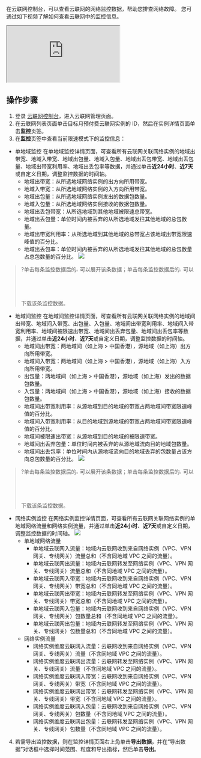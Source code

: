 在云联网控制台，可以查看云联网的网络监控数据，帮助您排查网络故障。
您可通过如下视频了解如何查看云联网中的监控信息。
<div class="doc-video-mod"><iframe src="https://cloud.tencent.com/edu/learning/quick-play/2685-52055?source=gw.doc.media&withPoster=1&notip=1"></iframe></div>

## 操作步骤
1. 登录 [云联网控制台](https://console.cloud.tencent.com/vpc/ccn)，进入云联网管理页面。
2. 在云联网列表页面单击目标月预付费云联网实例的 ID，然后在实例详情页面单击**监控**页签。
3. 在**监控**页签中查看当前限速模式下的监控信息：
  - 单地域监控
在单地域监控详情页面，可查看所有云联网关联网络实例的地域出带宽、地域入带宽、地域出包量、地域入包量、地域出丢包带宽、地域出丢包量、地域出带宽利用率、地域出丢包率等数据，并通过单击**近24小时**、**近7天**或自定义日期，调整监控数据的时间轴。
    - 地域出带宽：从所选地域网络实例的出方向所用带宽。
    - 地域入带宽：从所选地域网络实例的入方向所用带宽。
    - 地域出包量：从所选地域网络实例发出的数据包数量。
    - 地域入包量：从所选地域网络实例接收的数据包数量。
    - 地域出丢包带宽：从所选地域到其他地域被限速总带宽。
    - 地域出丢包量：单位时间内被丢弃的从所选地域发往其他地域的总包数量。
    - 地域出带宽利用率：从所选地域到其他地域的总带宽占该地域出带宽限速峰值的百分比。
    - 地域出丢包率：单位时间内被丢弃的从所选地域发往其他地域的总包数量占总包数量的百分比。
![](https://qcloudimg.tencent-cloud.cn/raw/e74c218ebdd624430f0934286e45ec5c.png)
>?单击每条监控数据后的<img src="https://main.qcloudimg.com/raw/58861f008a814f64adb91130767f684d.png" width="2%">可以展开该条数据；单击每条监控数据后的<img src="https://main.qcloudimg.com/raw/592e164589b53ed1205fbc9e5844e487.png" width="2%">可以下载该条监控数据。
>
  - 地域间监控
在地域间监控详情页面，可查看所有云联网关联网络实例的地域间出带宽、地域间入带宽、出包量、入包量、地域间出带宽利用率、地域间入带宽利用率、地域间被限速出带宽、地域间出丢弃包量、地域间出丢包率等数据，并通过单击**近24小时**、**近7天**或自定义日期，调整监控数据的时间轴。
    - 地域间出带宽：两地域间（如上海 > 中国香港），源地域（如上海）出方向所用带宽。
    - 地域间入带宽：两地域间（如上海 > 中国香港），源地域（如上海）入方向所用带宽。
    - 出包量：两地域间（如上海 > 中国香港），源地域（如上海）发出的数据包数量。
    - 入包量：两地域间（如上海 > 中国香港），源地域（如上海）接收的数据包数量。
    - 地域间出带宽利用率：从源地域到目的地域的带宽占两地域间带宽限速峰值的百分比。
    - 地域间入带宽利用率：从目的地域到源地域的带宽占两地域间带宽限速峰值的百分比。
    - 地域间被限速出带宽：从源地域到目的地域的被限速带宽。
    - 地域间出丢弃包量：单位时间内被丢弃的从源地域流向目的地域包数量。
    - 地域间出丢包率：单位时间内从源地域流向目的地域丢弃的包数量占该方向总包数量的百分比。
![](https://qcloudimg.tencent-cloud.cn/raw/19e9a9f52e680448bc79fc3c77276a9f.png)
>?单击每条监控数据后的<img src="https://main.qcloudimg.com/raw/58861f008a814f64adb91130767f684d.png" width="2%">可以展开该条数据；单击每条监控数据后的<img src="https://main.qcloudimg.com/raw/592e164589b53ed1205fbc9e5844e487.png" width="2%">可以下载该条监控数据。
>
  - 网络实例监控
在网络实例监控详情页面，可查看所有云联网关联网络实例的单地域网络流量和网络实例流量，并通过单击**近24小时**、**近7天**或自定义日期，调整监控数据的时间轴。
![](https://qcloudimg.tencent-cloud.cn/raw/c158ed48e92ad1576fa1a12435798c91.png)
    - 单地域网络流量
      - 单地域云联网入流量：地域内云联网收到来自网络实例（VPC、VPN 网关、专线网关）流量总和（不含同地域 VPC 之间的流量）。
      - 单地域云联网出流量：地域内云联网转发至网络实例（VPC、VPN 网关、专线网关）流量总和（不含同地域 VPC 之间的流量）。
      - 单地域云联网入带宽：地域内云联网收到来自网络实例（VPC、VPN 网关、专线网关）带宽总和（不含同地域 VPC 之间的流量）。
      - 单地域云联网出带宽：地域内云联网转发至网络实例（VPC、VPN 网关、专线网关）带宽总和（不含同地域 VPC 之间的流量）。
      - 单地域云联网入包量：地域内云联网收到来自网络实例（VPC、VPN 网关、专线网关）包数量总和（不含同地域 VPC 之间的流量）。
      - 单地域云联网出包量：地域内云联网转发至网络实例（VPC、VPN 网关、专线网关）包数量总和（不含同地域 VPC 之间的流量）。
    - 网络实例流量
      - 网络实例维度云联网入流量：云联网收到来自网络实例（VPC、VPN 网关、专线网关）流量（不含同地域 VPC 之间的流量）。
      - 网络实例维度云联网出流量：云联网转发至网络实例（VPC、VPN 网关、专线网关）流量（不含同地域 VPC 之间的流量）。
      - 网络实例维度云联网入带宽：云联网收到来自网络实例（VPC、VPN 网关、专线网关）带宽（不含同地域 VPC 之间的流量）。
      - 网络实例维度云联网出带宽：云联网转发至网络实例（VPC、VPN 网关、专线网关）带宽（不含同地域 VPC 之间的流量）。
      - 网络实例维度云联网入包量：云联网收到来自网络实例（VPC、VPN 网关、专线网关）包数量（不含同地域 VPC 之间的流量）。
      - 网络实例维度云联网出包量：云联网转发至网络实例（VPC、VPN 网关、专线网关）包数量（不含同地域 VPC 之间的流量）。
4. 若需导出监控数据，则在监控详情页面右上角单击**导出数据**，并在“导出数据”对话框中选择时间范围、粒度和导出指标，然后单击**导出**。

